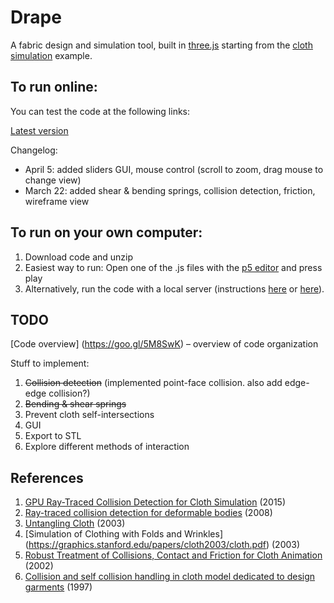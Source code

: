 # Drape
A fabric design and simulation tool, built in [three.js](http://threejs.org/) starting from the [cloth simulation](http://threejs.org/examples/webgl_animation_cloth) example.

## To run online:
You can test the code at the following links:

[Latest version](https://gitcdn.xyz/repo/aatishb/drape/master/index.html)

Changelog:
- April 5: added sliders GUI, mouse control (scroll to zoom, drag mouse to change view)
- March 22: added shear & bending springs, collision detection, friction, wireframe view

## To run on your own computer:

1. Download code and unzip
2. Easiest way to run: Open one of the .js files with the [p5 editor](http://p5js.org/download/) and press play
3. Alternatively, run the code with a local server (instructions [here](https://github.com/mrdoob/three.js/wiki/How-to-run-things-locally) or [here](https://github.com/processing/p5.js/wiki/Local-server)).

## TODO

[Code overview] (https://goo.gl/5M8SwK) – overview of code organization

Stuff to implement:

1. ~~Collision detection~~ (implemented point-face collision. also add edge-edge collision?)
2. ~~Bending & shear springs~~
3. Prevent cloth self-intersections
4. GUI
5. Export to STL
6. Explore different methods of interaction

## References

1. [GPU Ray-Traced Collision Detection for Cloth Simulation](https://hal.inria.fr/hal-01218186/document) (2015)
2. [Ray-traced collision detection for deformable bodies](https://hal.inria.fr/file/index/docid/319404/filename/grapp08.pdf) (2008)
3. [Untangling Cloth](http://graphics.pixar.com/library/UntanglingCloth/paper.pdf) (2003)
4. [Simulation of Clothing with Folds and Wrinkles] (https://graphics.stanford.edu/papers/cloth2003/cloth.pdf) (2003)
5. [Robust Treatment of Collisions, Contact and Friction for Cloth Animation](http://accad.osu.edu/~elaine/intrACCAD/cara/cloth/papers/2002-Bridson.pdf) (2002)
6. [Collision and self collision handling in cloth model dedicated to design garments](https://graphics.stanford.edu/courses/cs468-02-winter/Papers/Collisions_vetements.pdf) (1997)

